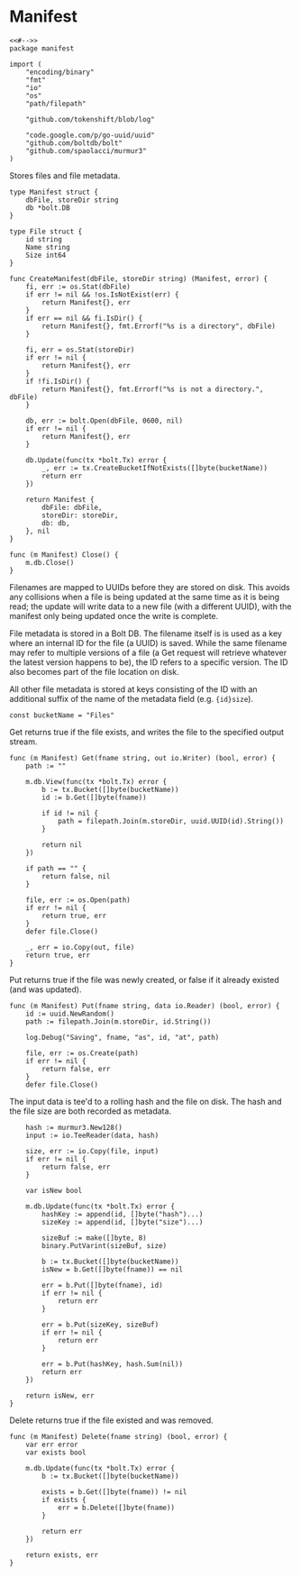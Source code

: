 # Manifest

	<<#-->>
	package manifest

	import (
		"encoding/binary"
		"fmt"
		"io"
		"os"
		"path/filepath"

		"github.com/tokenshift/blob/log"

		"code.google.com/p/go-uuid/uuid"
		"github.com/boltdb/bolt"
		"github.com/spaolacci/murmur3"
	)

Stores files and file metadata.

	type Manifest struct {
		dbFile, storeDir string
		db *bolt.DB
	}

	type File struct {
		id string
		Name string
		Size int64
	}

	func CreateManifest(dbFile, storeDir string) (Manifest, error) {
		fi, err := os.Stat(dbFile)
		if err != nil && !os.IsNotExist(err) {
			return Manifest{}, err
		}
		if err == nil && fi.IsDir() {
			return Manifest{}, fmt.Errorf("%s is a directory", dbFile)
		}

		fi, err = os.Stat(storeDir)
		if err != nil {
			return Manifest{}, err
		}
		if !fi.IsDir() {
			return Manifest{}, fmt.Errorf("%s is not a directory.", dbFile)
		}

		db, err := bolt.Open(dbFile, 0600, nil)
		if err != nil {
			return Manifest{}, err
		}

		db.Update(func(tx *bolt.Tx) error {
			_, err := tx.CreateBucketIfNotExists([]byte(bucketName))
			return err
		})

		return Manifest {
			dbFile: dbFile,
			storeDir: storeDir,
			db: db,
		}, nil
	}

	func (m Manifest) Close() {
		m.db.Close()
	}

Filenames are mapped to UUIDs before they are stored on disk. This avoids any
collisions when a file is being updated at the same time as it is being read;
the update will write data to a new file (with a different UUID), with the
manifest only being updated once the write is complete.

File metadata is stored in a Bolt DB. The filename itself is is used as a key
where an internal ID for the file (a UUID) is saved. While the same filename
may refer to multiple versions of a file (a Get request will retrieve whatever
the latest version happens to be), the ID refers to a specific version. The ID
also becomes part of the file location on disk.

All other file metadata is stored at keys consisting of the ID with an
additional suffix of the name of the metadata field (e.g. `{id}size`).

	const bucketName = "Files"

Get returns true if the file exists, and writes the file to the specified
output stream.

	func (m Manifest) Get(fname string, out io.Writer) (bool, error) {
		path := ""

		m.db.View(func(tx *bolt.Tx) error {
			b := tx.Bucket([]byte(bucketName))
			id := b.Get([]byte(fname))

			if id != nil {
				path = filepath.Join(m.storeDir, uuid.UUID(id).String())
			}

			return nil
		})

		if path == "" {
			return false, nil
		}

		file, err := os.Open(path)
		if err != nil {
			return true, err
		}
		defer file.Close()

		_, err = io.Copy(out, file)
		return true, err
	}

Put returns true if the file was newly created, or false if it already existed
(and was updated).

	func (m Manifest) Put(fname string, data io.Reader) (bool, error) {
		id := uuid.NewRandom()
		path := filepath.Join(m.storeDir, id.String())

		log.Debug("Saving", fname, "as", id, "at", path)

		file, err := os.Create(path)
		if err != nil {
			return false, err
		}
		defer file.Close()

The input data is tee'd to a rolling hash and the file on disk. The hash and
the file size are both recorded as metadata.

		hash := murmur3.New128()
		input := io.TeeReader(data, hash)

		size, err := io.Copy(file, input)
		if err != nil {
			return false, err
		}

		var isNew bool

		m.db.Update(func(tx *bolt.Tx) error {
			hashKey := append(id, []byte("hash")...)
			sizeKey := append(id, []byte("size")...)

			sizeBuf := make([]byte, 8)
			binary.PutVarint(sizeBuf, size)

			b := tx.Bucket([]byte(bucketName))
			isNew = b.Get([]byte(fname)) == nil
			
			err = b.Put([]byte(fname), id)
			if err != nil {
				return err
			}
			
			err = b.Put(sizeKey, sizeBuf)
			if err != nil {
				return err
			}

			err = b.Put(hashKey, hash.Sum(nil))
			return err
		})

		return isNew, err
	}

Delete returns true if the file existed and was removed.

	func (m Manifest) Delete(fname string) (bool, error) {
		var err error
		var exists bool

		m.db.Update(func(tx *bolt.Tx) error {
			b := tx.Bucket([]byte(bucketName))

			exists = b.Get([]byte(fname)) != nil
			if exists {
				err = b.Delete([]byte(fname))
			}

			return err
		})

		return exists, err
	}
